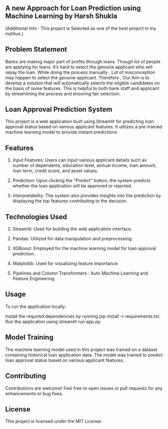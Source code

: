 ## A new Approach for Loan Prediction using Machine Learning by Harsh Shukla

(Additional Info : This project is Selected as one of the best project in my institue.)

## Problem Statement 
Banks are making major part of profits through loans. Though lot of people are applying for loans. It’s hard to select the genuine applicant who will repay the loan. While doing the process manually , Lot of misconception may happen to select the genuine applicant. Therefore , Our Aim is to develop a solution that will automatically selects the eligible candidates on the basis of some features.  This is helpful to both bank staff and applicant by streamlining the process and ensuring fair selection.


## Loan Approval Prediction System
This project is a web application built using Streamlit for predicting loan approval status based on various applicant features. It utilizes a pre-trained machine learning model to provide instant predictions.

## Features
1. Input Features: Users can input various applicant details such as number of dependents, education level, annual income, loan amount, loan term, credit score, and asset values.

2. Prediction: Upon clicking the "Predict" button, the system predicts whether the loan application will be approved or rejected.

3. Interpretability: The system also provides insights into the prediction by displaying the top features contributing to the decision.

## Technologies Used

1. Streamlit: Used for building the web application interface.
   
2. Pandas: Utilized for data manipulation and preprocessing.
   
3. XGBoost: Employed for the machine learning model for loan approval prediction.
   
4. Matplotlib: Used for visualizing feature importance.
   
5. Pipelines and Column Transformers : Auto Machine Learning and Feature Engineering
   
## Usage

 To run the application locally:

Install the required dependencies by running pip install -r requirements.txt.
Run the application using streamlit run app.py.

## Model Training
The machine learning model used in this project was trained on a dataset containing historical loan application data. The model was trained to predict loan approval status based on various applicant features.

## Contributing
Contributions are welcome! Feel free to open issues or pull requests for any enhancements or bug fixes.

## License
This project is licensed under the MIT License.

